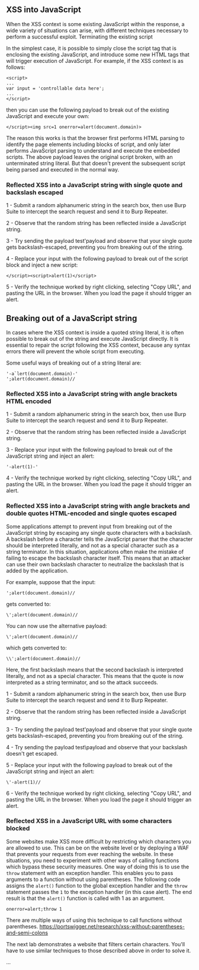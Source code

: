 ## XSS into JavaScript

When the XSS context is some existing JavaScript within the response, a wide variety of situations can arise, with different techniques necessary to perform a successful exploit.
Terminating the existing script

In the simplest case, it is possible to simply close the script tag that is enclosing the existing JavaScript, and introduce some new HTML tags that will trigger execution of JavaScript. For example, if the XSS context is as follows:

```
<script>
...
var input = 'controllable data here';
...
</script>
```

then you can use the following payload to break out of the existing JavaScript and execute your own:

```</script><img src=1 onerror=alert(document.domain)>```

The reason this works is that the browser first performs HTML parsing to identify the page elements including blocks of script, and only later performs JavaScript parsing to understand and execute the embedded scripts. The above payload leaves the original script broken, with an unterminated string literal. But that doesn't prevent the subsequent script being parsed and executed in the normal way. 


### Reflected XSS into a JavaScript string with single quote and backslash escaped

1 - Submit a random alphanumeric string in the search box, then use Burp Suite to intercept the search request and send it to Burp Repeater.

2 - Observe that the random string has been reflected inside a JavaScript string.
    
3 - Try sending the payload test'payload and observe that your single quote gets backslash-escaped, preventing you from breaking out of the string.

4 - Replace your input with the following payload to break out of the script block and inject a new script:

```</script><script>alert(1)</script>```
   
5 - Verify the technique worked by right clicking, selecting "Copy URL", and pasting the URL in the browser. When you load the page it should trigger an alert.


## Breaking out of a JavaScript string

In cases where the XSS context is inside a quoted string literal, it is often possible to break out of the string and execute JavaScript directly. It is essential to repair the script following the XSS context, because any syntax errors there will prevent the whole script from executing.

Some useful ways of breaking out of a string literal are: 

```
'-a`lert(document.domain)-'
';alert(document.domain)//
```

### Reflected XSS into a JavaScript string with angle brackets HTML encoded

1 - Submit a random alphanumeric string in the search box, then use Burp Suite to intercept the search request and send it to Burp Repeater.

2 - Observe that the random string has been reflected inside a JavaScript string.

3 - Replace your input with the following payload to break out of the JavaScript string and inject an alert:

```'-alert(1)-'```
    
4 - Verify the technique worked by right clicking, selecting "Copy URL", and pasting the URL in the browser. When you load the page it should trigger an alert.

### Reflected XSS into a JavaScript string with angle brackets and double quotes HTML-encoded and single quotes escaped

Some applications attempt to prevent input from breaking out of the JavaScript string by escaping any single quote characters with a backslash. A backslash before a character tells the JavaScript parser that the character should be interpreted literally, and not as a special character such as a string terminator. In this situation, applications often make the mistake of failing to escape the backslash character itself. This means that an attacker can use their own backslash character to neutralize the backslash that is added by the application.

For example, suppose that the input:

```';alert(document.domain)//```

gets converted to:

```\';alert(document.domain)//```

You can now use the alternative payload:

```\';alert(document.domain)//```

which gets converted to:

```\\';alert(document.domain)//```

Here, the first backslash means that the second backslash is interpreted literally, and not as a special character. This means that the quote is now interpreted as a string terminator, and so the attack succeeds. 


1 - Submit a random alphanumeric string in the search box, then use Burp Suite to intercept the search request and send it to Burp Repeater.

2 - Observe that the random string has been reflected inside a JavaScript string.
    
3 - Try sending the payload test'payload and observe that your single quote gets backslash-escaped, preventing you from breaking out of the string.

4 - Try sending the payload test\payload and observe that your backslash doesn't get escaped.

5 - Replace your input with the following payload to break out of the JavaScript string and inject an alert:

```\'-alert(1)//```

6 - Verify the technique worked by right clicking, selecting "Copy URL", and pasting the URL in the browser. When you load the page it should trigger an alert.


### Reflected XSS in a JavaScript URL with some characters blocked

Some websites make XSS more difficult by restricting which characters you are allowed to use. This can be on the website level or by deploying a WAF that prevents your requests from ever reaching the website. In these situations, you need to experiment with other ways of calling functions which bypass these security measures. One way of doing this is to use the ```throw``` statement with an exception handler. This enables you to pass arguments to a function without using parentheses. The following code assigns the ```alert()``` function to the global exception handler and the ```throw``` statement passes the ```1``` to the exception handler (in this case alert). The end result is that the ```alert()``` function is called with 1 as an argument.

```onerror=alert;throw 1```

There are multiple ways of using this technique to call functions without parentheses. https://portswigger.net/research/xss-without-parentheses-and-semi-colons

The next lab demonstrates a website that filters certain characters. You'll have to use similar techniques to those described above in order to solve it.

...
